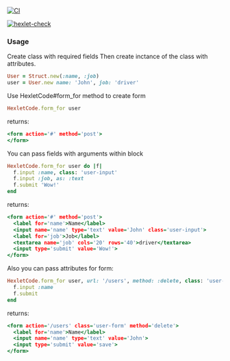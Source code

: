 [![CI](https://github.com/AlexRedisson18/rails-project-63/actions/workflows/main.yml/badge.svg)](https://github.com/AlexRedisson18/rails-project-63/actions/workflows/main.yml)

[![hexlet-check](https://github.com/AlexRedisson18/rails-project-63/actions/workflows/hexlet-check.yml/badge.svg)](https://github.com/AlexRedisson18/rails-project-63/actions/workflows/hexlet-check.yml)

### Usage

Create class with required fields
Then create inctance of the class with attributes.

```ruby
User = Struct.new(:name, :job)
user = User.new name: 'John', job: 'driver'
```

Use HexletCode#form_for method to create form

```ruby
HexletCode.form_for user
```
returns:
```htm
<form action='#' method='post'>
</form>
```

You can pass fields with arguments within block

```ruby
HexletCode.form_for user do |f|
  f.input :name, class: 'user-input'
  f.input :job, as: :text
  f.submit 'Wow!'
end
```
returns:
```htm
<form action='#' method='post'>
  <label for='name'>Name</label>
  <input name='name' type='text' value='John' class='user-input'>
  <label for='job'>Job</label>
  <textarea name='job' cols='20' rows='40'>driver</textarea>
  <input type='submit' value='Wow!'>
</form>
```

Also you can pass attributes for form:
```ruby
HexletCode.form_for user, url: '/users', method: :delete, class: 'user-form' do |f|
  f.input :name
  f.submit
end
```
returns:
```htm
<form action='/users' class='user-form' method='delete'>
  <label for='name'>Name</label>
  <input name='name' type='text' value='John'>
  <input type='submit' value='save'>
</form>
```
